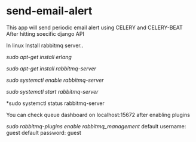# send-email-alert
This app will send periodic email alert using CELERY and CELERY-BEAT After hitting soecific django API 

In linux Install rabbitmq server..

*sudo apt-get install erlang*

*sudo apt-get install rabbitmq-server*

*sudo systemctl enable rabbitmq-server*

*sudo systemctl start rabbitmq-server*

*sudo systemctl status rabbitmq-server

You can check queue dashboard on localhost:15672 after enabling plugins

*sudo rabbitmq-plugins enable rabbitmq_management*
default username: guest
default password: guest


